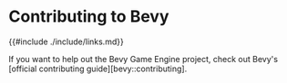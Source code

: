 # Contributing to Bevy

{{#include ./include/links.md}}

If you want to help out the Bevy Game Engine project, check out Bevy's
[official contributing guide][bevy::contributing].
